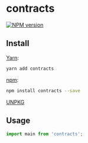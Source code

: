 # contracts

[![NPM version](https://img.shields.io/npm/v/contracts.svg)](https://www.npmjs.com/package/contracts)

## Install

[Yarn](https://yarnpkg.com/package/contracts):

```sh
yarn add contracts
```

[npm](https://www.npmjs.com/package/contracts):

```sh
npm install contracts --save
```

[UNPKG](https://unpkg.com/browse/contracts/)

## Usage

```ts
import main from 'contracts';
```
